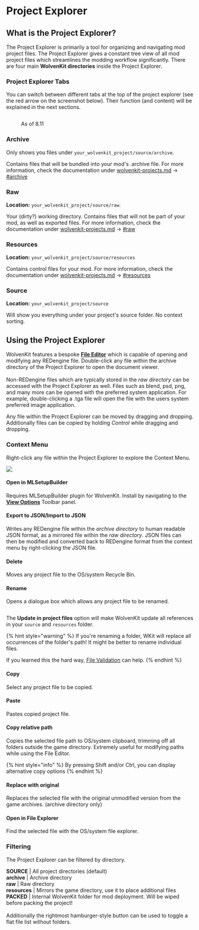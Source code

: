 # Project Explorer

## What is the Project Explorer?

The Project Explorer is primarily a tool for organizing and navigating mod project files. The Project Explorer gives a constant tree view of all mod project files which streamlines the modding workflow significantly. There are four main **WolvenKit directories** inside the Project Explorer.&#x20;

### Project Explorer Tabs

You can switch between different tabs at the top of the project explorer (see the red arrow on the screenshot below). Their function (and content) will be explained in the next sections.

<figure><img src="../../.gitbook/assets/wkit_project_explorer.png" alt=""><figcaption><p>As of 8.11</p></figcaption></figure>

###

### Archive

Only shows you files under `your_wolvenkit_project/source/archive`.&#x20;

Contains files that will be bundled into your mod's .archive file. For more information, check the documentation under [wolvenkit-projects.md](../usage/wolvenkit-projects.md "mention") -> [#archive](../usage/wolvenkit-projects.md#archive "mention")

### Raw

**Location:** `your_wolvenkit_project/source/raw`.&#x20;

Your (dirty?) working directory. Contains files that will not be part of your mod, as well as exported files. For more information, check the documentation under [wolvenkit-projects.md](../usage/wolvenkit-projects.md "mention") -> [#raw](project-explorer.md#raw "mention")

### Resources

**Location:** `your_wolvenkit_project/source/resources`

Contains control files for your mod. For more information, check the documentation under [wolvenkit-projects.md](../usage/wolvenkit-projects.md "mention") -> [#resources](project-explorer.md#resources "mention")

### Source

**Location:** `your_wolvenkit_project/source`

Will show you everything under your project's source folder. No context sorting.

## Using the Project Explorer

WolvenKit features a bespoke [**File Editor**](file-editor/) which is capable of opening and modifying any REDengine file. Double-click any file within the archive directory of the Project Explorer to open the document viewer.\
\
Non-REDengine files which are typically stored in the _raw directory_ can be accessed with the Project Explorer as well. Files such as blend, psd, png, and many more can be opened with the preferred system application. For example, double-clicking a .tga file will open the file with the users system preferred image application.

Any file within the Project Explorer can be moved by dragging and dropping. Additionally files can be copied by holding _Control_ while dragging and dropping.

### Context Menu

Right-click any file within the Project Explorer to explore the Context Menu.

![](<../../.gitbook/assets/8.5.3 ProjectExplorer ContextMenu.png>)

#### Open in MLSetupBuilder

Requires MLSetupBuilder plugin for WolvenKit. Install by navigating to the [**View Options**](broken-reference) Toolbar panel.

#### Export to JSON/Import to JSON

Writes any REDengine file within the _archive directory_ to human readable JSON format, as a mirrored file within the _raw directory_. JSON files can then be modified and converted back to REDengine format from the context menu by right-clicking the JSON file.

#### Delete

Moves any project file to the OS/system Recycle Bin.

#### Rename

Opens a dialogue box which allows any project file to be renamed.

<figure><img src="../../.gitbook/assets/rename_update_in_project_files.png" alt=""><figcaption></figcaption></figure>

The **Update in project files** option will make WolvenKit update all references in your `source` and `resources` folder.

{% hint style="warning" %}
If you're renaming a folder, WKit will replace all occurrences of the folder's path! It might be better to rename individual files.

If you learned this the hard way, [File Validation](../file-validation.md) can help.
{% endhint %}

#### Copy

Select any project file to be copied.

#### Paste

Pastes copied project file.

#### Copy relative path

Copies the selected file path to OS/system clipboard, trimming off all folders outside the game directory. Extremely useful for modifying paths while using the File Editor.&#x20;

{% hint style="info" %}
By pressing Shift and/or Ctrl, you can display alternative copy options
{% endhint %}

#### Replace with original

Replaces the selected file with the original unmodified version from the game archives. (archive directory only)

#### Open in File Explorer

Find the selected file with the OS/system file explorer.

### Filtering

The Project Explorer can be filtered by directory.

**SOURCE** |  All project directories (default)\
&#x20;   **archive**  |  Archive directory\
&#x20;   **raw** |  Raw directory\
&#x20;   **resources** |  Mirrors the game directory, use it to place additional files\
**PACKED**  |  Internal WolvenKit folder for mod deployment. Will be wiped before packing the project!\
\
Additionally the rightmost hamburger-style button can be used to toggle a flat file list without folders.
